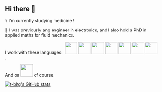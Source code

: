## Hi there 👋

⚕️ I’m currently studying medicine !

🚧 I was previously ang engineer in electronics, and I also hold a PhD in applied maths for fluid mechanics.

<div class="row">
  I work with these languages:&nbsp;
  <img width=40 src="https://cdn.jsdelivr.net/gh/devicons/devicon@latest/icons/julia/julia-original.svg"/>
  <img width=40 src="https://cdn.jsdelivr.net/gh/devicons/devicon@latest/icons/bash/bash-original.svg"/>
  <img width=40 src="https://cdn.jsdelivr.net/gh/devicons/devicon@latest/icons/latex/latex-original.svg"/>
  <img width=40 src="https://cdn.jsdelivr.net/gh/devicons/devicon@latest/icons/fortran/fortran-original.svg"/>
  <img width=40 src="https://cdn.jsdelivr.net/gh/devicons/devicon@latest/icons/cplusplus/cplusplus-original.svg"/>
  <img width=40 src="https://cdn.jsdelivr.net/gh/devicons/devicon@latest/icons/rust/rust-original.svg"/>
  <img width=40 src="https://cdn.jsdelivr.net/gh/devicons/devicon@latest/icons/python/python-original.svg"/>.
</div>

And on <img width=40 src="https://cdn.jsdelivr.net/gh/devicons/devicon@latest/icons/linux/linux-original.svg"/> of course.

[![t-bltg's GitHub stats](https://github-readme-stats.vercel.app/api?username=t-bltg&show_icons=true&theme=dark)](https://github.com/anuraghazra/github-readme-stats)

<!--
**t-bltg/t-bltg** is a ✨ _special_ ✨ repository because its `README.md` (this file) appears on your GitHub profile.

Here are some ideas to get you started:

- 🔭 I’m currently working on ...
- 🌱 I’m currently learning ...
- 👯 I’m looking to collaborate on ...
- 🤔 I’m looking for help with ...
- 💬 Ask me about ...
- 📫 How to reach me: ...
- 😄 Pronouns: ...
- ⚡ Fun fact: ...
-->
